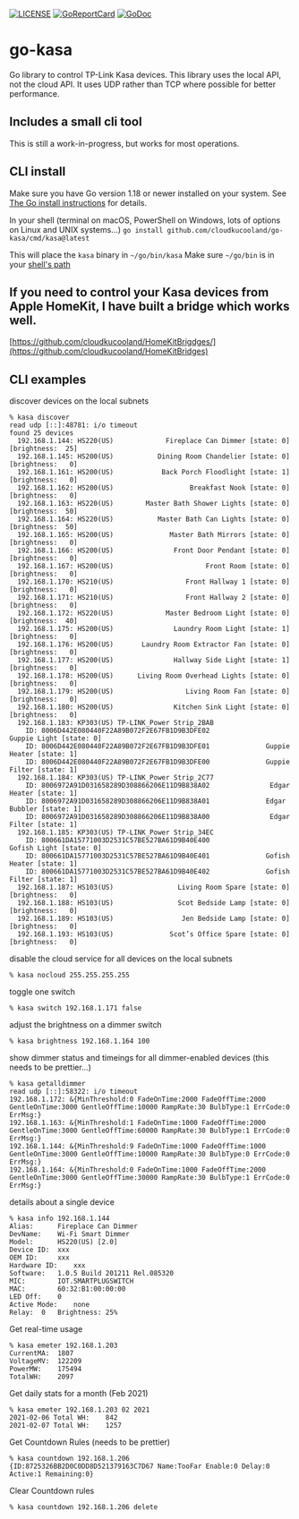 [![LICENSE](https://img.shields.io/badge/license-BSD-green.svg)](LICENSE)
[![GoReportCard](https://goreportcard.com/badge/cloudkucooland/go-kasa)](https://goreportcard.com/report/cloudkucooland/go-kasa)
[![GoDoc](https://godoc.org/github.com/cloudkucooland/go-kasa?status.svg)](https://godoc.org/github.com/cloudkucooland/go-kasa)


# go-kasa
Go library to control TP-Link Kasa devices.
This library uses the local API, not the cloud API.
It uses UDP rather than TCP where possible for better performance.

## Includes a small cli tool
This is still a work-in-progress, but works for most operations.

## CLI install
Make sure you have Go version 1.18 or newer installed on your system. See [The Go install instructions](https://go.dev/doc/install) for details.

In your shell (terminal on macOS, PowerShell on Windows, lots of options on Linux and UNIX systems...) 
``go install github.com/cloudkucooland/go-kasa/cmd/kasa@latest``

This will place the ``kasa`` binary in ``~/go/bin/kasa`` 
Make sure ``~/go/bin`` is in your [shell's path](https://janelbrandon.medium.com/understanding-the-path-variable-6eae0936e976#:~:text=PATH%20environment%20variable,referenced%20by%20your%20operating%20environment.)

## If you need to control your Kasa devices from Apple HomeKit, I have built a bridge which works well.
[https://github.com/cloudkucooland/HomeKitBrigdges/](https://github.com/cloudkucooland/HomeKitBridges)

## CLI examples
discover devices on the local subnets
```
% kasa discover
read udp [::]:48781: i/o timeout
found 25 devices
  192.168.1.144: HS220(US)             Fireplace Can Dimmer [state: 0] [brightness:  25]
  192.168.1.145: HS200(US)           Dining Room Chandelier [state: 0] [brightness:   0]
  192.168.1.161: HS200(US)            Back Porch Floodlight [state: 1] [brightness:   0]
  192.168.1.162: HS200(US)                   Breakfast Nook [state: 0] [brightness:   0]
  192.168.1.163: HS220(US)        Master Bath Shower Lights [state: 0] [brightness:  50]
  192.168.1.164: HS220(US)           Master Bath Can Lights [state: 0] [brightness:  50]
  192.168.1.165: HS200(US)              Master Bath Mirrors [state: 0] [brightness:   0]
  192.168.1.166: HS200(US)               Front Door Pendant [state: 0] [brightness:   0]
  192.168.1.167: HS200(US)                       Front Room [state: 0] [brightness:   0]
  192.168.1.170: HS210(US)                  Front Hallway 1 [state: 0] [brightness:   0]
  192.168.1.171: HS210(US)                  Front Hallway 2 [state: 0] [brightness:   0]
  192.168.1.172: HS220(US)             Master Bedroom Light [state: 0] [brightness:  40]
  192.168.1.175: HS200(US)               Laundry Room Light [state: 1] [brightness:   0]
  192.168.1.176: HS200(US)       Laundry Room Extractor Fan [state: 0] [brightness:   0]
  192.168.1.177: HS200(US)               Hallway Side Light [state: 1] [brightness:   0]
  192.168.1.178: HS200(US)      Living Room Overhead Lights [state: 0] [brightness:   0]
  192.168.1.179: HS200(US)                  Living Room Fan [state: 0] [brightness:   0]
  192.168.1.180: HS200(US)               Kitchen Sink Light [state: 0] [brightness:   0]
  192.168.1.183: KP303(US) TP-LINK_Power Strip_2BAB
    ID: 8006D442E080440F22A89B072F2E67FB1D9B3DFE02               Guppie Light [state: 0]
    ID: 8006D442E080440F22A89B072F2E67FB1D9B3DFE01              Guppie Heater [state: 1]
    ID: 8006D442E080440F22A89B072F2E67FB1D9B3DFE00              Guppie Filter [state: 1]
  192.168.1.184: KP303(US) TP-LINK_Power Strip_2C77
    ID: 8006972A91D031658289D308866206E11D9B838A02               Edgar Heater [state: 1]
    ID: 8006972A91D031658289D308866206E11D9B838A01              Edgar Bubbler [state: 1]
    ID: 8006972A91D031658289D308866206E11D9B838A00               Edgar Filter [state: 1]
  192.168.1.185: KP303(US) TP-LINK_Power Strip_34EC
    ID: 800661DA15771003D2531C57BE527BA61D9B40E400               Gofish Light [state: 0]
    ID: 800661DA15771003D2531C57BE527BA61D9B40E401              Gofish Heater [state: 1]
    ID: 800661DA15771003D2531C57BE527BA61D9B40E402              Gofish Filter [state: 1]
  192.168.1.187: HS103(US)                Living Room Spare [state: 0] [brightness:   0]
  192.168.1.188: HS103(US)                Scot Bedside Lamp [state: 0] [brightness:   0]
  192.168.1.189: HS103(US)                 Jen Bedside Lamp [state: 0] [brightness:   0]
  192.168.1.193: HS103(US)              Scot’s Office Spare [state: 0] [brightness:   0]
```

disable the cloud service for all devices on the local subnets
```
% kasa nocloud 255.255.255.255
```

toggle one switch
```
% kasa switch 192.168.1.171 false
```

adjust the brightness on a dimmer switch
```
% kasa brightness 192.168.1.164 100
```

show dimmer status and timeings for all dimmer-enabled devices (this needs to be prettier...)
```
% kasa getalldimmer
read udp [::]:58322: i/o timeout
192.168.1.172: &{MinThreshold:0 FadeOnTime:2000 FadeOffTime:2000 GentleOnTime:3000 GentleOffTime:10000 RampRate:30 BulbType:1 ErrCode:0 ErrMsg:}
192.168.1.163: &{MinThreshold:1 FadeOnTime:1000 FadeOffTime:2000 GentleOnTime:3000 GentleOffTime:60000 RampRate:30 BulbType:1 ErrCode:0 ErrMsg:}
192.168.1.144: &{MinThreshold:9 FadeOnTime:1000 FadeOffTime:1000 GentleOnTime:3000 GentleOffTime:10000 RampRate:30 BulbType:0 ErrCode:0 ErrMsg:}
192.168.1.164: &{MinThreshold:0 FadeOnTime:1000 FadeOffTime:2000 GentleOnTime:3000 GentleOffTime:30000 RampRate:30 BulbType:1 ErrCode:0 ErrMsg:}
```

details about a single device
```
% kasa info 192.168.1.144
Alias:		Fireplace Can Dimmer
DevName:	Wi-Fi Smart Dimmer
Model:		HS220(US) [2.0]
Device ID:	xxx
OEM ID:		xxx
Hardware ID:	xxx
Software:	1.0.5 Build 201211 Rel.085320
MIC:		IOT.SMARTPLUGSWITCH
MAC:		60:32:B1:00:00:00
LED Off:	0
Active Mode:	none
Relay:	0	Brightness:	25%
```

Get real-time usage
```
% kasa emeter 192.168.1.203
CurrentMA:	1807
VoltageMV:	122209
PowerMW:	175494
TotalWH:	2097
```

Get daily stats for a month (Feb 2021)
```
% kasa emeter 192.168.1.203 02 2021
2021-02-06 Total WH:	842
2021-02-07 Total WH:	1257
```

Get Countdown Rules (needs to be prettier)
```
% kasa countdown 192.168.1.206
{ID:8725326BB2D0C0DD8D521379163C7D67 Name:TooFar Enable:0 Delay:0 Active:1 Remaining:0}
```

Clear Countdown rules
```
% kasa countdown 192.168.1.206 delete
```
